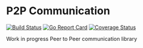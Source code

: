 # P2P Communication
[![Build Status](https://travis-ci.com/ConnorJarvis/P2P-Communication.svg?branch=master)](https://travis-ci.org/ConnorJarvis/P2P-Communication)
[![Go Report Card](https://goreportcard.com/badge/github.com/ConnorJarvis/P2P-Communication)](https://goreportcard.com/report/github.com/ConnorJarvis/P2P-Communication)
[![Coverage Status](https://coveralls.io/repos/github/ConnorJarvis/P2P-Communication/badge.svg?branch=master&service=github)](https://coveralls.io/github/ConnorJarvis/P2P-Communication?branch=master)

Work in progress Peer to Peer communication library